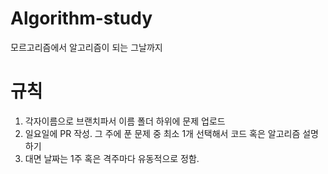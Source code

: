 # Algorithm-study
모르고리즘에서 알고리즘이 되는 그날까지


# 규칙

1. 각자이름으로 브랜치파서 이름 폴더 하위에 문제 업로드
2. 일요일에 PR 작성. 그 주에 푼 문제 중 최소 1개 선택해서 코드 혹은 알고리즘 설명하기
3. 대면 날짜는 1주 혹은 격주마다 유동적으로 정함.
